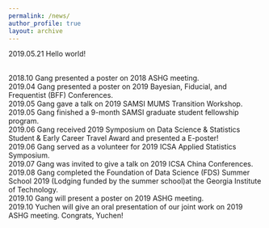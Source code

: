 ```yaml
---
permalink: /news/
author_profile: true
layout: archive
---
```

2019.05.21 Hello world! 

<br> 2018.10 Gang presented a poster on 2018 ASHG meeting.
<br> 2019.04 Gang presented a poster on 2019 Bayesian, Fiducial, and Frequentist (BFF) Conferences.
<br> 2019.05 Gang gave a talk on 2019 SAMSI MUMS Transition Workshop.
<br> 2019.05 Gang finished a 9-month SAMSI graduate student fellowship program.
<br> 2019.06 Gang received 2019 Symposium on Data Science & Statistics Student & Early Career Travel Award and presented a E-poster!
<br> 2019.06 Gang served as a volunteer for 2019 ICSA Applied Statistics Symposium. 
<br> 2019.07 Gang was invited to give a talk on 2019 ICSA China Conferences.
<br> 2019.08 Gang completed the Foundation of Data Science (FDS) Summer School 2019 (Lodging funded by the summer school)at the Georgia Institute of Technology. 
<br> 2019.10 Gang will present a poster on 2019 ASHG meeting.
<br> 2019.10 Yuchen will give an oral presentation of our joint work on 2019 ASHG meeting. Congrats, Yuchen! 
 
